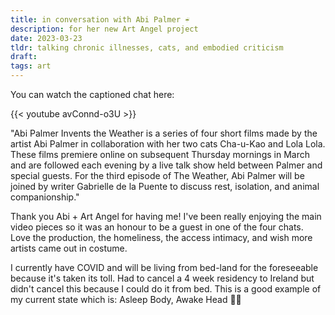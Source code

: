 ```yaml
---
title: in conversation with Abi Palmer ☔️
description: for her new Art Angel project 
date: 2023-03-23
tldr: talking chronic illnesses, cats, and embodied criticism
draft: 
tags: art
---
```


You can watch the captioned chat here:

{{< youtube avConnd-o3U >}}

"Abi Palmer Invents the Weather is a series of four short films made by the artist Abi Palmer in collaboration with her two cats Cha-u-Kao and Lola Lola. These films premiere online on subsequent Thursday mornings in March and are followed each evening by a live talk show held between Palmer and special guests. For the third episode of The Weather, Abi Palmer will be joined by writer Gabrielle de la Puente to discuss rest, isolation, and animal companionship."

Thank you Abi + Art Angel for having me! I've been really enjoying the main video pieces so it was an honour to be a guest in one of the four chats. Love the production, the homeliness, the access intimacy, and wish more artists came out in costume. 

I currently have COVID and will be living from bed-land for the foreseeable because it's taken its toll. Had to cancel a 4 week residency to Ireland but didn't cancel this because I could do it from bed. This is a good example of my current state which is: Asleep Body, Awake Head 😵‍💫
